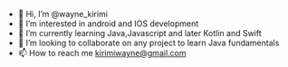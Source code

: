 - 👋 Hi, I’m @wayne_kirimi
- 👀 I’m interested in android and IOS development
- 🌱 I’m currently learning Java,Javascript and later Kotlin and Swift
- 💞️ I’m looking to collaborate on any project to learn Java fundamentals
- 📫 How to reach me kirimiwayne@gmail.com

<!---
waynemorphic/waynemorphic is a ✨ special ✨ repository because its `README.md` (this file) appears on your GitHub profile.
You can click the Preview link to take a look at your changes.
--->
